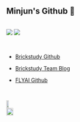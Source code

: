 ## Minjun's Github 👋

<!--
**robert-min/robert-min** is a ✨ _special_ ✨ repository because its `README.md` (this file) appears on your GitHub profile.

Here are some ideas to get you started:

- 🔭 I’m currently working on ...
- 🌱 I’m currently learning ...
- 👯 I’m looking to collaborate on ...
- 🤔 I’m looking for help with ...
- 💬 Ask me about ...
- 📫 How to reach me: ...
- 😄 Pronouns: ...
- ⚡ Fun fact: ...
-->

<br>

<div style="display:flex; flex-direction:column; align-items:flex-start;">
    <!-- Backend -->
<!--     <p><strong>Backend</strong></p> -->
    <div>
        <img src="https://img.shields.io/badge/Python-3776AB?style=for-the-badge&logo=Python&logoColor=white"> 
        <img src="https://img.shields.io/badge/Go-00ADD8?style=for-the-badge&logo=Go&logoColor=white"> 
</div>

<br>

- [Brickstudy Github](https://github.com/brickstudy)

- [Brickstudy Team Blog](https://brickstudy.tistory.com/)

- [FLYAI Github](https://github.com/FLYAI4)

<br>

<!--
<a href="https://github.com/anuraghazra/github-readme-stats">
    <img src="https://github-readme-stats.vercel.app/api/top-langs/?username=robert-min&layout=donut&show_icons=true&theme=material-palenight&hide_border=true&bg_color=20232a&icon_color=58A6FF&text_color=fff&title_color=58A6FF&count_private=true&exclude_repo=Face-Transfer-Application" width=38% />
</a>
-->
<a href="https://github.com/anuraghazra/github-readme-stats">
  <img src="https://github-readme-stats.vercel.app/api?username=robert-min&show_icons=true&theme=material-palenight&hide_border=true&bg_color=20232a&icon_color=58A6FF&text_color=fff&title_color=58A6FF&count_private=true" width=56% />
</a>
<a href="https://github.com/ashutosh00710/github-readme-activity-graph">
    <img src="https://github-readme-activity-graph.vercel.app/graph?username=robert-min&theme=react-dark&bg_color=20232a&hide_border=true&line=58A6FF&color=58A6FF" width=94%/>
</a>

